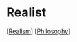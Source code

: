 # Realist

[[Realism]] [[Philosophy]]

[//begin]: # "Autogenerated link references for markdown compatibility"
[Realism]: realism "Realism"
[Philosophy]: philosophy "Philosophy"
[//end]: # "Autogenerated link references"